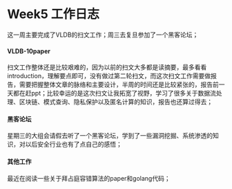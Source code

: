 # Week5 工作日志

这一周主要完成了VLDB的扫文工作；周三去复旦参加了一个黑客论坛；

#### VLDB-10paper

扫文工作整体还是比较艰难的，因为以前的扫文大多都是读摘要，最多看看introduction，理解要点即可，没有做过第二轮扫文，而这次扫文工作需要做报告，需要把握整体文章的脉络和主要设计，半周的时间还是比较紧张的，报告前一天都在赶ppt；比较幸运的是这次扫文让我拓宽了视野，学习了很多关于数据流处理、区块链、模式查询、隐私保护以及匿名计算的知识，报告也还算过得去；

#### 黑客论坛

星期三的大组会请假去听了一个黑客论坛，学到了一些漏洞挖掘、系统渗透的知识，对以后安全行业也有了点自己的感悟；

#### 其他工作

最近在阅读一些关于拜占庭容错算法的paper和golang代码；
